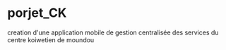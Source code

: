 # porjet_CK
creation d'une application mobile de gestion centralisée des services du centre koiwetien de moundou
